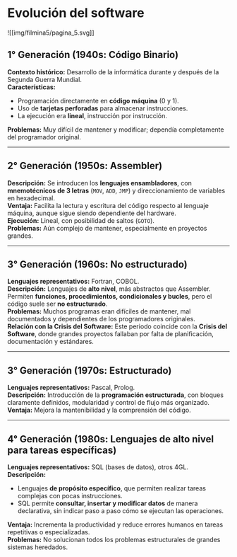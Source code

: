 # Evolución del software
![[img/filmina5/pagina_5.svg]]

## 1° Generación (1940s: Código Binario)
**Contexto histórico:** Desarrollo de la informática durante y después de la Segunda Guerra Mundial.  
**Características:**
- Programación directamente en **código máquina** (0 y 1).  
- Uso de **tarjetas perforadas** para almacenar instrucciones.  
- La ejecución era **lineal**, instrucción por instrucción.  

**Problemas:** Muy difícil de mantener y modificar; dependía completamente del programador original.  

---

## 2° Generación (1950s: Assembler)
**Descripción:** Se introducen los **lenguajes ensambladores**, con **mnemotécnicos de 3 letras** (`MOV`, `ADD`, `JMP`) y direccionamiento de variables en hexadecimal.  
**Ventaja:** Facilita la lectura y escritura del código respecto al lenguaje máquina, aunque sigue siendo dependiente del hardware.  
**Ejecución:** Lineal, con posibilidad de saltos (`GOTO`).  
**Problemas:** Aún complejo de mantener, especialmente en proyectos grandes.  

---

## 3° Generación (1960s: No estructurado)
**Lenguajes representativos:** Fortran, COBOL.  
**Descripción:** Lenguajes de **alto nivel**, más abstractos que Assembler. Permiten **funciones, procedimientos, condicionales y bucles**, pero el código suele ser **no estructurado**.  
**Problemas:** Muchos programas eran difíciles de mantener, mal documentados y dependientes de los programadores originales.  
**Relación con la Crisis del Software:** Este periodo coincide con la **Crisis del Software**, donde grandes proyectos fallaban por falta de planificación, documentación y estándares.  

---

## 3° Generación (1970s: Estructurado)
**Lenguajes representativos:** Pascal, Prolog.  
**Descripción:** Introducción de la **programación estructurada**, con bloques claramente definidos, modularidad y control de flujo más organizado.  
**Ventaja:** Mejora la mantenibilidad y la comprensión del código.  

---

## 4° Generación (1980s: Lenguajes de alto nivel para tareas específicas)
**Lenguajes representativos:** SQL (bases de datos), otros 4GL.  
**Descripción:**
- Lenguajes **de propósito específico**, que permiten realizar tareas complejas con pocas instrucciones.  
- SQL permite **consultar, insertar y modificar datos** de manera declarativa, sin indicar paso a paso cómo se ejecutan las operaciones.  

**Ventaja:** Incrementa la productividad y reduce errores humanos en tareas repetitivas o especializadas.  
**Problemas:** No solucionan todos los problemas estructurales de grandes sistemas heredados.
